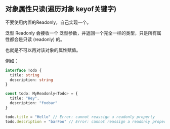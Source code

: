 ## 对象属性只读(遍历对象 keyof关键字)
不要使用内置的Readonly<T>，自己实现一个。

泛型 Readonly<T> 会接收一个 泛型参数，并返回一个完全一样的类型，只是所有属性都会是只读 (readonly) 的。

也就是不可以再对该对象的属性赋值。

例如：
``` ts
interface Todo {
  title: string
  description: string
}

const todo: MyReadonly<Todo> = {
  title: "Hey",
  description: "foobar"
}

todo.title = "Hello" // Error: cannot reassign a readonly property
todo.description = "barFoo" // Error: cannot reassign a readonly property
```